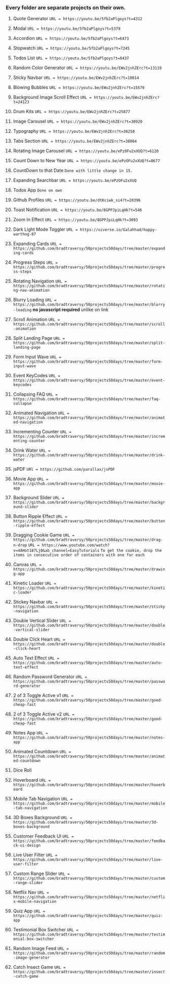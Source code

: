 ### Every folder are separate projects on their own.

01. Quote Generator
 ```URL = https://youtu.be/5fb2aPlgoys?t=4312```

02. Modal
 ```URL = https://youtu.be/5fb2aPlgoys?t=5379```

03. Accordion
 ```URL = https://youtu.be/5fb2aPlgoys?t=6473```

04. Stopwatch
 ```URL = https://youtu.be/5fb2aPlgoys?t=7245```

05. Todos List
 ```URL = https://youtu.be/5fb2aPlgoys?t=8437```

06. Random Color Generator
```URL = https://youtu.be/EWv2jnhZErc?t=13119``` 

07. Sticky Navbar
```URL = https://youtu.be/EWv2jnhZErc?t=10014```

08. Blowing Bubbles
```URL = https://youtu.be/EWv2jnhZErc?t=15579```

09. Background Image Scroll Effect
```URL = https://youtu.be/EWv2jnhZErc?t=24123```

10. Drum Kits
```URL = https://youtu.be/EWv2jnhZErc?t=25877```

11. Image Carousel
```URL = https://youtu.be/EWv2jnhZErc?t=30920```

12. Typography
```URL = https://youtu.be/EWv2jnhZErc?t=36250```

13. Tabs Section
```URL = https://youtu.be/EWv2jnhZErc?t=38064```

14. Rotating Image Carousel
```URL = https://youtu.be/ePzOFu2xXUQ?t=6120```

15. Count Down to New Year
```URL = https://youtu.be/ePzOFu2xXUQ?t=8677```

16. CountDown to that Date
```Done with little change in 15.```

17. Expanding Searchbar
```URL = https://youtu.be/ePzOFu2xXUQ```

18. Todos App
```Done on own```

19. Github Profiles
```URL = https://youtu.be/dtKciwk_si4?t=20396```

20. Toast Notification
```URL = https://youtu.be/8GPPJpiLqHk?t=546```

21. Zoom In Effect
```URL = https://youtu.be/8GPPJpiLqHk?t=3093```

22. Dark Light Mode Toggler
```URL = https://uiverse.io/Galahhad/happy-warthog-87```

23. Expanding Cards
```URL = https://github.com/bradtraversy/50projects50days/tree/master/expanding-cards```

24. Progress Steps
```URL = https://github.com/bradtraversy/50projects50days/tree/master/progress-steps```

25. Rotating Navigation
```URL = https://github.com/bradtraversy/50projects50days/tree/master/rotating-nav-animation```

26. Blurry Loading 
```URL = https://github.com/bradtraversy/50projects50days/tree/master/blurry-loading```  __no javascript required__ unlike on link

27. Scroll Animation
```URL = https://github.com/bradtraversy/50projects50days/tree/master/scroll-animation```

28. Split Landing Page
```URL = https://github.com/bradtraversy/50projects50days/tree/master/split-landing-page```

29. Form Input Wave
```URL = https://github.com/bradtraversy/50projects50days/tree/master/form-input-wave```

30. Event KeyCodes
```URL = https://github.com/bradtraversy/50projects50days/tree/master/event-keycodes```

31. Collapsing FAQ
```URL = https://github.com/bradtraversy/50projects50days/tree/master/faq-collapse```

32. Animated Navigation
```URL = https://github.com/bradtraversy/50projects50days/tree/master/animated-navigation```

33. Incrementing Counter
```URL = https://github.com/bradtraversy/50projects50days/tree/master/incrementing-counter```

34. Drink Water
```URL = https://github.com/bradtraversy/50projects50days/tree/master/drink-water```

35. jsPDF
```URl = https://github.com/parallax/jsPDF```

36. Movie App
```URL = https://github.com/bradtraversy/50projects50days/tree/master/movie-app```

37. Background Slider
```URL = https://github.com/bradtraversy/50projects50days/tree/master/background-slider```

38. Button Ripple Effect
```URL = https://github.com/bradtraversy/50projects50days/tree/master/button-ripple-effect```

39. Dragging Cookie Game
```URL = https://github.com/bradtraversy/50projects50days/tree/master/drag-n-drop```
```URL = https://www.youtube.com/watch?v=4AHot187Lj0&ab_channel=EasyTutorials```
```To get the cookie, drop the items in consecutive order of containers with one for each```

40. Canvas
```URL = https://github.com/bradtraversy/50projects50days/tree/master/drawing-app```

41. Kinetic Loader
```URL = https://github.com/bradtraversy/50projects50days/tree/master/kinetic-loader```

42. Stickey Navbar
```URL = https://github.com/bradtraversy/50projects50days/tree/master/sticky-navigation```

43. Double Vertical Slider
```URL = https://github.com/bradtraversy/50projects50days/tree/master/double-vertical-slider```

44. Double Click Heart
```URL = https://github.com/bradtraversy/50projects50days/tree/master/double-click-heart```

45. Auto Text Effect
```URL = https://github.com/bradtraversy/50projects50days/tree/master/auto-text-effect```

46. Random Password Generator
```URL = https://github.com/bradtraversy/50projects50days/tree/master/password-generator```

47. 2 of 3 Toggle Active v1
```URL = https://github.com/bradtraversy/50projects50days/tree/master/good-cheap-fast```

48. 2 of 3 Toggle Active v2
```URL = https://github.com/bradtraversy/50projects50days/tree/master/good-cheap-fast```

49. Notes App
```URL = https://github.com/bradtraversy/50projects50days/tree/master/notes-app```

50. Animated Countdown
```URL = https://github.com/bradtraversy/50projects50days/tree/master/animated-countdown```

51. Dice Roll

52. Hoverboard
```URL = https://github.com/bradtraversy/50projects50days/tree/master/hoverboard```

53. Mobile Tab Navigation
```URL = https://github.com/bradtraversy/50projects50days/tree/master/mobile-tab-navigation```

54. 3D Boxes Background
```URL = https://github.com/bradtraversy/50projects50days/tree/master/3d-boxes-background```

55. Customer Feedback UI
```URL = https://github.com/bradtraversy/50projects50days/tree/master/feedback-ui-design```

56. Live User Filter
```URL = https://github.com/bradtraversy/50projects50days/tree/master/live-user-filter```

57. Custom Range Slider
```URL = https://github.com/bradtraversy/50projects50days/tree/master/custom-range-slider```

58. Netflix Nav
```URL = https://github.com/bradtraversy/50projects50days/tree/master/netflix-mobile-navigation```

59. Quiz App
```URL = https://github.com/bradtraversy/50projects50days/tree/master/quiz-app```

60. Testimonial Box Switcher
```URL = https://github.com/bradtraversy/50projects50days/tree/master/testimonial-box-switcher```

61. Random Image Feed
```URL = https://github.com/bradtraversy/50projects50days/tree/master/random-image-generator```

62. Catch Insect Game
```URL = https://github.com/bradtraversy/50projects50days/tree/master/insect-catch-game```
